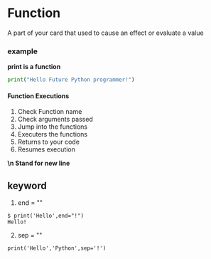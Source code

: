 # Function
 
A part of your card that used to cause an effect or evaluate a value   
### example  
**print is a function**
```python
print("Hello Future Python programmer!")  
```
#### Function Executions  
1. Check Function name   
2. Check arguments passed   
3. Jump into the functions  
4. Executers the functions  
5. Returns to your code  
6. Resumes  execution    
    
**\n Stand for new line**  
## keyword  

  1. end = ""   
  ```console
  $ print('Hello',end="!")
Hello!
  ```

  2. sep = ""   
```console  
print('Hello','Python',sep='!')
```
